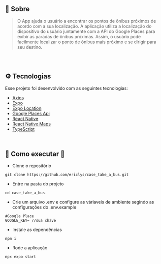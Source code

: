 ## 📖 Sobre

> O App ajuda o usuário a encontrar os pontos de ônibus próximos de acordo com a sua localização. A aplicação utiliza a localização do dispositivo do usuário juntamente com a API do Google Places para exibir as paradas de ônibus próximas. Assim, o usuário pode facilmente localizar o ponto de ônibus mais próximo e se dirigir para seu destino.

</br>

<p align="center">
  <img alt="" src=".github/bus-station-app.gif" />
</p>

## ⚙ Tecnologias

Esse projeto foi desenvolvido com as seguintes tecnologias:

- [Axios](https://github.com/axios/axios)
- [Expo](https://expo.io/)
- [Expo Location](https://docs.expo.dev/versions/latest/sdk/location/)
- [Google Places Api](https://developers.google.com/maps/documentation/places/web-service/overview)
- [React Native](https://reactnative.dev/)
- [React Native Maps](https://github.com/react-native-maps/react-native-maps)
- [TypeScript](https://www.typescriptlang.org)

</br>

## 👷 Como executar 🚀

- Clone o repositório

```
git clone https://github.com/ericlys/case_take_a_bus.git
```

- Entre na pasta do projeto

```
cd case_take_a_bus
```

- Crie um arquivo .env e configure as váriaveis de ambiente segindo as configurações do .env.example

```
#Google Place
GOOGLE_KEY= //sua chave
```

- Instale as dependências

```
npm i
```

- Rode a aplicação

```
npx expo start
```
